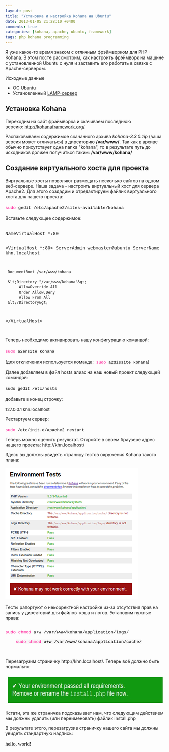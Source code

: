 ```yaml
---
layout: post
title: "Установка и настройка Kohana на Ubuntu"
date: 2013-01-05 21:28:10 +0400
comments: true
categories: [kohana, apache, ubuntu, framework]
tags: php kohana programming
---
```


Я уже какое-то время знаком с отличным фрэймворком для PHP - Kohana. В этом посте рассмотрим, как настроить фрэймворк на машине с установленной Ubuntu с нуля и заставить его работать в связке с Apache-сервером.

Исходные данные

* ОС Ubuntu
* Установленный [LAMP-сервер](http://help.ubuntu.ru/wiki/lamp)

<!-- more -->

<h2>
	Установка Kohana</h2>
<p>
	Переходим на сайт фрэймворка и скачиваем последнюю версию:&nbsp;<a href="http://kohanaframework.org/">http://kohanaframework.org/</a></p>
<p>
	Распаковываем содержимое скачанного архива <em>kohana-3.3.0.zip</em> (ваша версия может отличаться) в директорию <strong>/var/www/</strong>. Так как в архиве обычно присутствует одна папка "kohana", то в результате путь до исходников должен получиться таким: <strong>/var/www/kohana/</strong></p>
<h2>
	Создание виртуального хоста для проекта</h2>
<p>
	Виртуальные хосты позволяют размещать несколько сайтов на одном 
веб-сервере. Наша задача - настроить виртуальный хост для сервера 
Apache2. Для этого создадим и отредактируем файлик виртуального хоста 
для нашего проекта:<br>
	<br>
	<code class="functions" style="line-height: 14.519999504089355px; font-size: 13.600000381469727px; margin: 0px !important; padding: 0px !important; border: 0px !important; outline: 0px !important; background-image: none !important; float: none !important; vertical-align: baseline !important; position: static !important; left: auto !important; top: auto !important; right: auto !important; bottom: auto !important; height: auto !important; width: auto !important; font-family: Consolas, 'Bitstream Vera Sans Mono', 'Courier New', Courier, monospace !important; min-height: auto !important; color: rgb(255, 20, 147) !important;">sudo</code><span style="color: rgb(0, 0, 0); font-family: Consolas, 'Bitstream Vera Sans Mono', 'Courier New', Courier, monospace; font-size: 13.600000381469727px; line-height: 14.519999504089355px;">&nbsp;gedit</span><code class="plain" style="line-height: 14.519999504089355px; font-size: 13.600000381469727px; color: rgb(0, 0, 0); margin: 0px !important; padding: 0px !important; border: 0px !important; outline: 0px !important; background-image: none !important; float: none !important; vertical-align: baseline !important; position: static !important; left: auto !important; top: auto !important; right: auto !important; bottom: auto !important; height: auto !important; width: auto !important; font-family: Consolas, 'Bitstream Vera Sans Mono', 'Courier New', Courier, monospace !important; min-height: auto !important;">&nbsp;/etc/apache2/sites-available/kohana</code><br>
	<br>
	Вставьте следующее содержимое:<br>
	&nbsp;</p>
<pre>NameVirtualHost *:80

&lt;VirtualHost *:80&gt;
     ServerAdmin    webmaster@ubuntu
     ServerName     khn.localhost
 
     DocumentRoot /var/www/kohana
 
     &lt;Directory "/var/www/kohana"&gt;
          AllowOverride All
          Order Allow,Deny
          Allow From All
     &lt;/Directory&gt;
&lt;/VirtualHost&gt;

</pre>
<p>
	Теперь необходимо активировать нашу конфигурацию командой:<br>
	<br>
	<code class="bash functions" style="line-height: 14.300000190734863px; font-size: 13px; white-space: pre; border-top-left-radius: 0px !important; border-top-right-radius: 0px !important; border-bottom-right-radius: 0px !important; border-bottom-left-radius: 0px !important; background-image: none !important; border: 0px !important; bottom: auto !important; float: none !important; height: auto !important; left: auto !important; margin: 0px !important; outline: 0px !important; overflow: visible !important; padding: 0px !important; position: static !important; right: auto !important; top: auto !important; vertical-align: baseline !important; width: auto !important; box-sizing: content-box !important; font-family: Consolas, 'Bitstream Vera Sans Mono', 'Courier New', Courier, monospace !important; min-height: auto !important; color: rgb(255, 20, 147) !important;">sudo</code><span style="color: rgb(68, 68, 68); font-family: Consolas, 'Bitstream Vera Sans Mono', 'Courier New', Courier, monospace; font-size: 13px; line-height: 14.300000190734863px; white-space: pre;"> </span><code class="bash plain" style="line-height: 14.300000190734863px; font-size: 13px; white-space: pre; border-top-left-radius: 0px !important; border-top-right-radius: 0px !important; border-bottom-right-radius: 0px !important; border-bottom-left-radius: 0px !important; background-image: none !important; border: 0px !important; bottom: auto !important; float: none !important; height: auto !important; left: auto !important; margin: 0px !important; outline: 0px !important; overflow: visible !important; padding: 0px !important; position: static !important; right: auto !important; top: auto !important; vertical-align: baseline !important; width: auto !important; box-sizing: content-box !important; font-family: Consolas, 'Bitstream Vera Sans Mono', 'Courier New', Courier, monospace !important; min-height: auto !important; color: black !important;">a2ensite kohana</code><br>
	<br>
	(для отключения используется команда:<code class="bash plain" style="line-height: 14.300000190734863px; font-size: 13px; white-space: pre; border-top-left-radius: 0px !important; border-top-right-radius: 0px !important; border-bottom-right-radius: 0px !important; border-bottom-left-radius: 0px !important; background-image: none !important; border: 0px !important; bottom: auto !important; float: none !important; height: auto !important; left: auto !important; margin: 0px !important; outline: 0px !important; overflow: visible !important; padding: 0px !important; position: static !important; right: auto !important; top: auto !important; vertical-align: baseline !important; width: auto !important; box-sizing: content-box !important; font-family: Consolas, 'Bitstream Vera Sans Mono', 'Courier New', Courier, monospace !important; min-height: auto !important; color: black !important;">&nbsp;</code><code class="bash functions" style="line-height: 14.300000190734863px; font-size: 13px; white-space: pre; border-top-left-radius: 0px !important; border-top-right-radius: 0px !important; border-bottom-right-radius: 0px !important; border-bottom-left-radius: 0px !important; background-image: none !important; border: 0px !important; bottom: auto !important; float: none !important; height: auto !important; left: auto !important; margin: 0px !important; outline: 0px !important; overflow: visible !important; padding: 0px !important; position: static !important; right: auto !important; top: auto !important; vertical-align: baseline !important; width: auto !important; box-sizing: content-box !important; font-family: Consolas, 'Bitstream Vera Sans Mono', 'Courier New', Courier, monospace !important; min-height: auto !important; color: rgb(255, 20, 147) !important;">sudo</code><span style="color: rgb(68, 68, 68); font-family: Consolas, 'Bitstream Vera Sans Mono', 'Courier New', Courier, monospace; font-size: 13px; line-height: 14.300000190734863px; white-space: pre;"> </span><code class="bash plain" style="line-height: 14.300000190734863px; font-size: 13px; white-space: pre; border-top-left-radius: 0px !important; border-top-right-radius: 0px !important; border-bottom-right-radius: 0px !important; border-bottom-left-radius: 0px !important; background-image: none !important; border: 0px !important; bottom: auto !important; float: none !important; height: auto !important; left: auto !important; margin: 0px !important; outline: 0px !important; overflow: visible !important; padding: 0px !important; position: static !important; right: auto !important; top: auto !important; vertical-align: baseline !important; width: auto !important; box-sizing: content-box !important; font-family: Consolas, 'Bitstream Vera Sans Mono', 'Courier New', Courier, monospace !important; min-height: auto !important; color: black !important;">a2dissite kohana</code>)</p>
<p>
	Далее добавляем в файл hosts алиас на наш новый проект следующей командой:<br>
	<br>
	<font color="#000000" face="Consolas, Bitstream Vera Sans Mono, Courier New, Courier, monospace" size="2"><span style="line-height: 14.300000190734863px; white-space: pre;">sudo gedit /etc/hosts</span></font><br>
	<br>
	добавьте в конец строчку:</p>
<p>
	<span style="font-size: 13.600000381469727px; line-height: 14.399999618530273px;">127.0.0.1 khn.localhost</span></p>
<p>
	Рестартуем сервер:<br>
	<br>
	<code class="bash functions" style="line-height: 14.300000190734863px; font-size: 13px; white-space: pre; border-top-left-radius: 0px !important; border-top-right-radius: 0px !important; border-bottom-right-radius: 0px !important; border-bottom-left-radius: 0px !important; background-image: none !important; border: 0px !important; bottom: auto !important; float: none !important; height: auto !important; left: auto !important; margin: 0px !important; outline: 0px !important; overflow: visible !important; padding: 0px !important; position: static !important; right: auto !important; top: auto !important; vertical-align: baseline !important; width: auto !important; box-sizing: content-box !important; font-family: Consolas, 'Bitstream Vera Sans Mono', 'Courier New', Courier, monospace !important; min-height: auto !important; color: rgb(255, 20, 147) !important;">sudo</code><span style="color: rgb(68, 68, 68); font-family: Consolas, 'Bitstream Vera Sans Mono', 'Courier New', Courier, monospace; font-size: 13px; line-height: 14.300000190734863px; white-space: pre;"> </span><code class="bash plain" style="line-height: 14.300000190734863px; font-size: 13px; white-space: pre; border-top-left-radius: 0px !important; border-top-right-radius: 0px !important; border-bottom-right-radius: 0px !important; border-bottom-left-radius: 0px !important; background-image: none !important; border: 0px !important; bottom: auto !important; float: none !important; height: auto !important; left: auto !important; margin: 0px !important; outline: 0px !important; overflow: visible !important; padding: 0px !important; position: static !important; right: auto !important; top: auto !important; vertical-align: baseline !important; width: auto !important; box-sizing: content-box !important; font-family: Consolas, 'Bitstream Vera Sans Mono', 'Courier New', Courier, monospace !important; min-height: auto !important; color: black !important;">/etc/init</code><code class="bash plain" style="line-height: 14.300000190734863px; font-size: 13px; white-space: pre; border-top-left-radius: 0px !important; border-top-right-radius: 0px !important; border-bottom-right-radius: 0px !important; border-bottom-left-radius: 0px !important; background-image: none !important; border: 0px !important; bottom: auto !important; float: none !important; height: auto !important; left: auto !important; margin: 0px !important; outline: 0px !important; overflow: visible !important; padding: 0px !important; position: static !important; right: auto !important; top: auto !important; vertical-align: baseline !important; width: auto !important; box-sizing: content-box !important; font-family: Consolas, 'Bitstream Vera Sans Mono', 'Courier New', Courier, monospace !important; min-height: auto !important; color: black !important;">.d</code><code class="bash plain" style="line-height: 14.300000190734863px; font-size: 13px; white-space: pre; border-top-left-radius: 0px !important; border-top-right-radius: 0px !important; border-bottom-right-radius: 0px !important; border-bottom-left-radius: 0px !important; background-image: none !important; border: 0px !important; bottom: auto !important; float: none !important; height: auto !important; left: auto !important; margin: 0px !important; outline: 0px !important; overflow: visible !important; padding: 0px !important; position: static !important; right: auto !important; top: auto !important; vertical-align: baseline !important; width: auto !important; box-sizing: content-box !important; font-family: Consolas, 'Bitstream Vera Sans Mono', 'Courier New', Courier, monospace !important; min-height: auto !important; color: black !important;">/apache2</code><span style="color: rgb(68, 68, 68); font-family: Consolas, 'Bitstream Vera Sans Mono', 'Courier New', Courier, monospace; font-size: 13px; line-height: 14.300000190734863px; white-space: pre;"> </span><code class="bash plain" style="line-height: 14.300000190734863px; font-size: 13px; white-space: pre; border-top-left-radius: 0px !important; border-top-right-radius: 0px !important; border-bottom-right-radius: 0px !important; border-bottom-left-radius: 0px !important; background-image: none !important; border: 0px !important; bottom: auto !important; float: none !important; height: auto !important; left: auto !important; margin: 0px !important; outline: 0px !important; overflow: visible !important; padding: 0px !important; position: static !important; right: auto !important; top: auto !important; vertical-align: baseline !important; width: auto !important; box-sizing: content-box !important; font-family: Consolas, 'Bitstream Vera Sans Mono', 'Courier New', Courier, monospace !important; min-height: auto !important; color: black !important;">restart</code></p>
<p>
	Теперь можно оценить результат. Откройте в своем браузере адрес нашего проекта: http://khn.localhost/</p>
<p>
	Здесь вы должны увидеть страницу тестов окружения Kohana такого плана:<br>
	<br>
	<img alt="" src="/images/kohana-fail.png" style="width: 421px; height: 416px;"></p>
<p>
	Тесты рапортуют о некорректной настройке из-за отсутствия прав на 
запись у директорий для файлов &nbsp;кэша и логов. Установим нужные 
права:<br>
	&nbsp;</p>
<div class="line alt1" style="line-height: 14.519999504089355px; font-family: Consolas, 'Bitstream Vera Sans Mono', 'Courier New', Courier, monospace; font-size: 13.600000381469727px; margin: 0px !important; padding: 0px !important; border: 0px !important; outline: 0px !important; background-image: none !important; float: none !important; vertical-align: baseline !important; position: static !important; left: auto !important; top: auto !important; right: auto !important; bottom: auto !important; height: auto !important; width: auto !important; min-height: auto !important;">
	<code class="functions" style="line-height: 14.519999504089355px; font-size: 13.600000381469727px; margin: 0px !important; padding: 0px !important; border: 0px !important; outline: 0px !important; background-image: none !important; float: none !important; vertical-align: baseline !important; position: static !important; left: auto !important; top: auto !important; right: auto !important; bottom: auto !important; height: auto !important; width: auto !important; font-family: Consolas, 'Bitstream Vera Sans Mono', 'Courier New', Courier, monospace !important; min-height: auto !important; color: rgb(255, 20, 147) !important;">sudo</code><span style="color: rgb(0, 0, 0); font-size: 13.600000381469727px; line-height: 14.519999504089355px;">&nbsp;</span><code class="functions" style="line-height: 14.519999504089355px; font-size: 13.600000381469727px; margin: 0px !important; padding: 0px !important; border: 0px !important; outline: 0px !important; background-image: none !important; float: none !important; vertical-align: baseline !important; position: static !important; left: auto !important; top: auto !important; right: auto !important; bottom: auto !important; height: auto !important; width: auto !important; font-family: Consolas, 'Bitstream Vera Sans Mono', 'Courier New', Courier, monospace !important; min-height: auto !important; color: rgb(255, 20, 147) !important;">chmod</code><span style="color: rgb(0, 0, 0); font-size: 13.600000381469727px; line-height: 14.519999504089355px;">&nbsp;</span><code class="plain" style="line-height: 14.519999504089355px; font-size: 13.600000381469727px; color: rgb(0, 0, 0); margin: 0px !important; padding: 0px !important; border: 0px !important; outline: 0px !important; background-image: none !important; float: none !important; vertical-align: baseline !important; position: static !important; left: auto !important; top: auto !important; right: auto !important; bottom: auto !important; height: auto !important; width: auto !important; font-family: Consolas, 'Bitstream Vera Sans Mono', 'Courier New', Courier, monospace !important; min-height: auto !important;">a+w /var/www/kohana/application/logs/<br>
	<code class="functions" style="background-color: rgb(248, 248, 248); line-height: 14.519999504089355px; font-size: 13.600000381469727px; margin: 0px !important; padding: 0px !important; border: 0px !important; outline: 0px !important; background-image: none !important; float: none !important; vertical-align: baseline !important; position: static !important; left: auto !important; top: auto !important; right: auto !important; bottom: auto !important; height: auto !important; width: auto !important; font-family: Consolas, 'Bitstream Vera Sans Mono', 'Courier New', Courier, monospace !important; min-height: auto !important; color: rgb(255, 20, 147) !important;">sudo</code><span style="font-size: 13.600000381469727px; line-height: 14.519999504089355px; background-color: rgb(248, 248, 248);">&nbsp;</span><code class="functions" style="background-color: rgb(248, 248, 248); line-height: 14.519999504089355px; font-size: 13.600000381469727px; margin: 0px !important; padding: 0px !important; border: 0px !important; outline: 0px !important; background-image: none !important; float: none !important; vertical-align: baseline !important; position: static !important; left: auto !important; top: auto !important; right: auto !important; bottom: auto !important; height: auto !important; width: auto !important; font-family: Consolas, 'Bitstream Vera Sans Mono', 'Courier New', Courier, monospace !important; min-height: auto !important; color: rgb(255, 20, 147) !important;">chmod</code><span style="font-size: 13.600000381469727px; line-height: 14.519999504089355px; background-color: rgb(248, 248, 248);">&nbsp;</span><code class="plain" style="background-color: rgb(248, 248, 248); line-height: 14.519999504089355px; font-size: 13.600000381469727px; margin: 0px !important; padding: 0px !important; border: 0px !important; outline: 0px !important; background-image: none !important; float: none !important; vertical-align: baseline !important; position: static !important; left: auto !important; top: auto !important; right: auto !important; bottom: auto !important; height: auto !important; width: auto !important; font-family: Consolas, 'Bitstream Vera Sans Mono', 'Courier New', Courier, monospace !important; min-height: auto !important;">a+w /var/www/kohana/application/cache/</code></code></div>
<p>
	&nbsp;</p>
<p>
	Перезагрузим страничку&nbsp;http://khn.localhost/. Теперь всё должно быть нормально:<br>
	<br>
	<img alt="" src="/images/kohana-success.png" style="width: 598px; height: 96px;"></p>
<p>
	Кстати, эта же страничка подсказывает нам, что следующим действием мы должны удалить (или переименовать) файлик install.php</p>
<p>
	В результате этого, перезагрузив страничку нашего сайта мы должны увидеть стандартную надпись:<br>
	<br>
	<span style="color: rgb(0, 0, 0); font-family: 'Times New Roman'; font-size: medium;">hello, world!</span></p>
